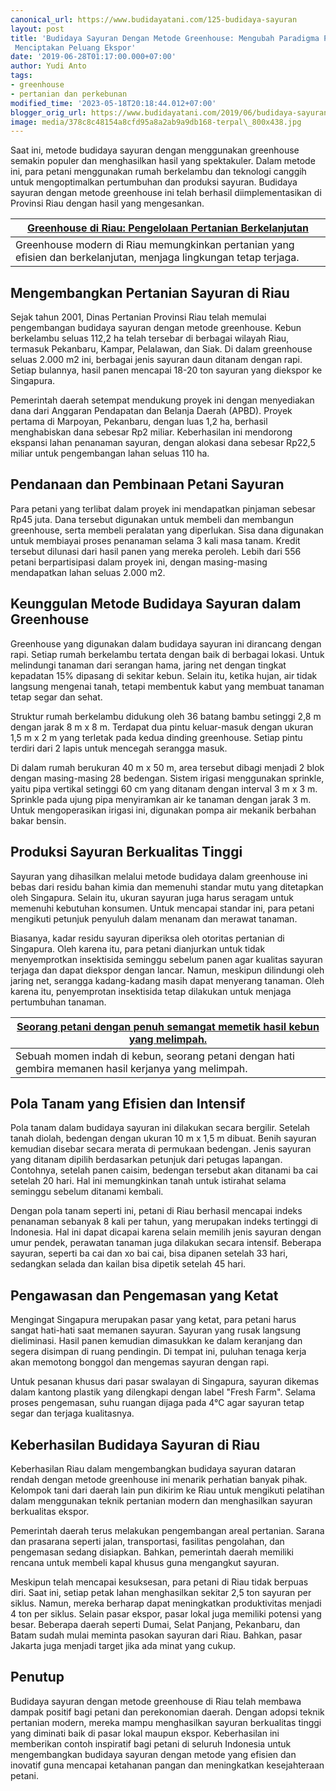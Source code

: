 ```yaml
---
canonical_url: https://www.budidayatani.com/125-budidaya-sayuran
layout: post
title: 'Budidaya Sayuran Dengan Metode Greenhouse: Mengubah Paradigma Pertanian dan
 Menciptakan Peluang Ekspor'
date: '2019-06-28T01:17:00.000+07:00'
author: Yudi Anto
tags:
- greenhouse
- pertanian dan perkebunan
modified_time: '2023-05-18T20:18:44.012+07:00'
blogger_orig_url: https://www.budidayatani.com/2019/06/budidaya-sayuran-dengan-metode.html
image: media/378c8c48154a8cfd95a8a2ab9a9db168-terpal\_800x438.jpg
---
```

Saat ini, metode budidaya sayuran dengan menggunakan greenhouse semakin populer dan menghasilkan hasil yang spektakuler. Dalam metode ini, para petani menggunakan rumah berkelambu dan teknologi canggih untuk mengoptimalkan pertumbuhan dan produksi sayuran. Budidaya sayuran dengan metode greenhouse ini telah berhasil diimplementasikan di Provinsi Riau dengan hasil yang mengesankan.



| [Greenhouse di Riau: Pengelolaan Pertanian Berkelanjutan](https://blogger.googleusercontent.com/img/b/R29vZ2xl/AVvXsEhiIWamTroC8LfELMdosE8euf0O1NBD8wRYHPvLmo2MILj59i3CMpsSyumq3NT9zwxOCoR-a_FAE3w6QnXGpWAFJxOeqotbb8HuU6j7RZ4ZLWE70iaeBJBb4hpx4IW0hRkmrabSWFmB4WDkwths1-3IcwbuxMZ6hVQlu0GvGqeCe-0uf4TXRDOmKq33SQ/s800/terpal_800x438.jpg) |
| --- |
| Greenhouse modern di Riau memungkinkan pertanian yang efisien dan berkelanjutan, menjaga lingkungan tetap terjaga. |

## Mengembangkan Pertanian Sayuran di Riau

Sejak tahun 2001, Dinas Pertanian Provinsi Riau telah memulai pengembangan budidaya sayuran dengan metode greenhouse. Kebun berkelambu seluas 112,2 ha telah tersebar di berbagai wilayah Riau, termasuk Pekanbaru, Kampar, Pelalawan, dan Siak. Di dalam greenhouse seluas 2.000 m2 ini, berbagai jenis sayuran daun ditanam dengan rapi. Setiap bulannya, hasil panen mencapai 18-20 ton sayuran yang diekspor ke Singapura.

Pemerintah daerah setempat mendukung proyek ini dengan menyediakan dana dari Anggaran Pendapatan dan Belanja Daerah (APBD). Proyek pertama di Marpoyan, Pekanbaru, dengan luas 1,2 ha, berhasil menghabiskan dana sebesar Rp2 miliar. Keberhasilan ini mendorong ekspansi lahan penanaman sayuran, dengan alokasi dana sebesar Rp22,5 miliar untuk pengembangan lahan seluas 110 ha.

## Pendanaan dan Pembinaan Petani Sayuran

Para petani yang terlibat dalam proyek ini mendapatkan pinjaman sebesar Rp45 juta. Dana tersebut digunakan untuk membeli dan membangun greenhouse, serta membeli peralatan yang diperlukan. Sisa dana digunakan untuk membiayai proses penanaman selama 3 kali masa tanam. Kredit tersebut dilunasi dari hasil panen yang mereka peroleh. Lebih dari 556 petani berpartisipasi dalam proyek ini, dengan masing-masing mendapatkan lahan seluas 2.000 m2.

## Keunggulan Metode Budidaya Sayuran dalam Greenhouse

Greenhouse yang digunakan dalam budidaya sayuran ini dirancang dengan rapi. Setiap rumah berkelambu tertata dengan baik di berbagai lokasi. Untuk melindungi tanaman dari serangan hama, jaring net dengan tingkat kepadatan 15% dipasang di sekitar kebun. Selain itu, ketika hujan, air tidak langsung mengenai tanah, tetapi membentuk kabut yang membuat tanaman tetap segar dan sehat.

Struktur rumah berkelambu didukung oleh 36 batang bambu setinggi 2,8 m dengan jarak 8 m x 8 m. Terdapat dua pintu keluar-masuk dengan ukuran 1,5 m x 2 m yang terletak pada kedua dinding greenhouse. Setiap pintu terdiri dari 2 lapis untuk mencegah serangga masuk.

Di dalam rumah berukuran 40 m x 50 m, area tersebut dibagi menjadi 2 blok dengan masing-masing 28 bedengan. Sistem irigasi menggunakan sprinkle, yaitu pipa vertikal setinggi 60 cm yang ditanam dengan interval 3 m x 3 m. Sprinkle pada ujung pipa menyiramkan air ke tanaman dengan jarak 3 m. Untuk mengoperasikan irigasi ini, digunakan pompa air mekanik berbahan bakar bensin.

## Produksi Sayuran Berkualitas Tinggi

Sayuran yang dihasilkan melalui metode budidaya dalam greenhouse ini bebas dari residu bahan kimia dan memenuhi standar mutu yang ditetapkan oleh Singapura. Selain itu, ukuran sayuran juga harus seragam untuk memenuhi kebutuhan konsumen. Untuk mencapai standar ini, para petani mengikuti petunjuk penyuluh dalam menanam dan merawat tanaman.

Biasanya, kadar residu sayuran diperiksa oleh otoritas pertanian di Singapura. Oleh karena itu, para petani dianjurkan untuk tidak menyemprotkan insektisida seminggu sebelum panen agar kualitas sayuran terjaga dan dapat diekspor dengan lancar. Namun, meskipun dilindungi oleh jaring net, serangga kadang-kadang masih dapat menyerang tanaman. Oleh karena itu, penyemprotan insektisida tetap dilakukan untuk menjaga pertumbuhan tanaman.



| [Seorang petani dengan penuh semangat memetik hasil kebun yang melimpah.](https://blogger.googleusercontent.com/img/b/R29vZ2xl/AVvXsEgBAn6ohGPEYHVbGK0wvY7BNLfSjMBDHRLI5uQx2dZIW2UtFOXmvdjmTJC0D34cWVFknBtKXS5su969ItQNO_qBHNeE2FEAmqtodVtLECq8t0H6Vp-IVFtK3A3hvioyug11qmMuYfO-07Z0DU_KZEr7HH3-rQuXa06qWdfCqcJtAFDbPlq1_Mlu5LPVgA/s792/terpal_792x600.jpg) |
| --- |
| Sebuah momen indah di kebun, seorang petani dengan hati gembira memanen hasil kerjanya yang melimpah. |

## Pola Tanam yang Efisien dan Intensif

Pola tanam dalam budidaya sayuran ini dilakukan secara bergilir. Setelah tanah diolah, bedengan dengan ukuran 10 m x 1,5 m dibuat. Benih sayuran kemudian disebar secara merata di permukaan bedengan. Jenis sayuran yang ditanam dipilih berdasarkan petunjuk dari petugas lapangan. Contohnya, setelah panen caisim, bedengan tersebut akan ditanami ba cai setelah 20 hari. Hal ini memungkinkan tanah untuk istirahat selama seminggu sebelum ditanami kembali.

Dengan pola tanam seperti ini, petani di Riau berhasil mencapai indeks penanaman sebanyak 8 kali per tahun, yang merupakan indeks tertinggi di Indonesia. Hal ini dapat dicapai karena selain memilih jenis sayuran dengan umur pendek, perawatan tanaman juga dilakukan secara intensif. Beberapa sayuran, seperti ba cai dan xo bai cai, bisa dipanen setelah 33 hari, sedangkan selada dan kailan bisa dipetik setelah 45 hari.

## Pengawasan dan Pengemasan yang Ketat

Mengingat Singapura merupakan pasar yang ketat, para petani harus sangat hati-hati saat memanen sayuran. Sayuran yang rusak langsung dieliminasi. Hasil panen kemudian dimasukkan ke dalam keranjang dan segera disimpan di ruang pendingin. Di tempat ini, puluhan tenaga kerja akan memotong bonggol dan mengemas sayuran dengan rapi.

Untuk pesanan khusus dari pasar swalayan di Singapura, sayuran dikemas dalam kantong plastik yang dilengkapi dengan label "Fresh Farm". Selama proses pengemasan, suhu ruangan dijaga pada 4°C agar sayuran tetap segar dan terjaga kualitasnya.

## Keberhasilan Budidaya Sayuran di Riau

Keberhasilan Riau dalam mengembangkan budidaya sayuran dataran rendah dengan metode greenhouse ini menarik perhatian banyak pihak. Kelompok tani dari daerah lain pun dikirim ke Riau untuk mengikuti pelatihan dalam menggunakan teknik pertanian modern dan menghasilkan sayuran berkualitas ekspor.

Pemerintah daerah terus melakukan pengembangan areal pertanian. Sarana dan prasarana seperti jalan, transportasi, fasilitas pengolahan, dan pengemasan sedang disiapkan. Bahkan, pemerintah daerah memiliki rencana untuk membeli kapal khusus guna mengangkut sayuran.

Meskipun telah mencapai kesuksesan, para petani di Riau tidak berpuas diri. Saat ini, setiap petak lahan menghasilkan sekitar 2,5 ton sayuran per siklus. Namun, mereka berharap dapat meningkatkan produktivitas menjadi 4 ton per siklus. Selain pasar ekspor, pasar lokal juga memiliki potensi yang besar. Beberapa daerah seperti Dumai, Selat Panjang, Pekanbaru, dan Batam sudah mulai meminta pasokan sayuran dari Riau. Bahkan, pasar Jakarta juga menjadi target jika ada minat yang cukup.

## Penutup

Budidaya sayuran dengan metode greenhouse di Riau telah membawa dampak positif bagi petani dan perekonomian daerah. Dengan adopsi teknik pertanian modern, mereka mampu menghasilkan sayuran berkualitas tinggi yang diminati baik di pasar lokal maupun ekspor. Keberhasilan ini memberikan contoh inspiratif bagi petani di seluruh Indonesia untuk mengembangkan budidaya sayuran dengan metode yang efisien dan inovatif guna mencapai ketahanan pangan dan meningkatkan kesejahteraan petani.

